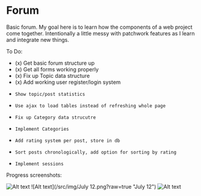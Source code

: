 Forum
=====

Basic forum. My goal here is to learn how the components of a web project come together. Intentionally a little messy with patchwork features as I learn and integrate new things.

To Do:

* (x) Get basic forum structure up
* (x) Get all forms working properly
* (x) Fix up Topic data structure
* (x) Add working user register/login system
*     Show topic/post statistics
*     Use ajax to load tables instead of refreshing whole page
*     Fix up Category data strucutre
*     Implement Categories
*     Add rating system per post, store in db
*     Sort posts chronologically, add option for sorting by rating
*     Implement sessions

Progress screenshots:

![Alt text](/src/img/July_6.png?raw=true "July 6")
![Alt text](/src/img/July 12.png?raw=true "July 12")
![Alt text](/src/img/July_13.png?raw=true "July 13")
